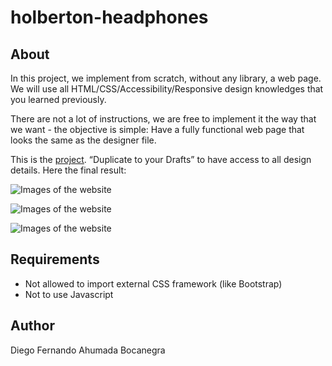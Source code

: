 # holberton-headphones

## About

In this project, we implement from scratch, without any library, a web page. We will use all HTML/CSS/Accessibility/Responsive design knowledges that you learned previously.

There are not a lot of instructions, we are free to implement it the way that we want - the objective is simple: Have a fully functional web page that looks the same as the designer file.

This is the [project](https://intranet.hbtn.io/rltoken/2ED3P1a2wnbQqRLi8aXJKw "project"). “Duplicate to your Drafts” to have access to all design details. Here the final result:

![Images of the website](https://github.com/Xvaria/holberton-headphones/images/01_headphones_desktop@2x.png)

![Images of the website](https://github.com/Xvaria/holberton-headphones/images/01_headphones_tablet@2x.png)

![Images of the website](https://github.com/Xvaria/holberton-headphones/images/01_headphones_mobile@2x.png)

## Requirements

- Not allowed to import external CSS framework (like Bootstrap)
- Not to use Javascript

## Author

Diego Fernando Ahumada Bocanegra